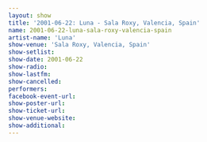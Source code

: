 ```yaml
---
layout: show
title: '2001-06-22: Luna - Sala Roxy, Valencia, Spain'
name: 2001-06-22-luna-sala-roxy-valencia-spain
artist-name: 'Luna'
show-venue: 'Sala Roxy, Valencia, Spain'
show-setlist: 
show-date: 2001-06-22
show-radio: 
show-lastfm: 
show-cancelled: 
performers: 
facebook-event-url: 
show-poster-url: 
show-ticket-url: 
show-venue-website: 
show-additional: 
---
```



